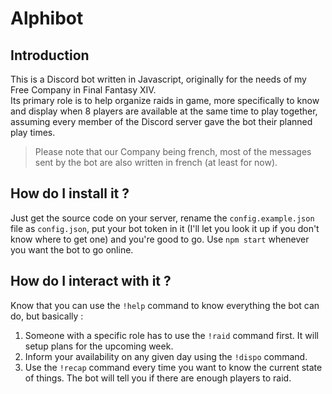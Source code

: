 # Alphibot
## Introduction
This is a Discord bot written in Javascript, originally for the needs of my Free Company in Final Fantasy XIV.  
Its primary role is to help organize raids in game, more specifically to know and display when 8 players are available at the same time to play together, assuming every member of the Discord server gave the bot their planned play times.  

> Please note that our Company being french, most of the messages sent by the bot are also written in french (at least for now).

## How do I install it ?
Just get the source code on your server, rename the `config.example.json` file as `config.json`, put your bot token in it (I'll let you look it up if you don't know where to get one) and you're good to go. Use `npm start` whenever you want the bot to go online.

## How do I interact with it ?
Know that you can use the `!help` command to know everything the bot can do, but basically : 

1. Someone with a specific role has to use the `!raid` command first. It will setup plans for the upcoming week.
2. Inform your availability on any given day using the `!dispo` command.
3. Use the `!recap` command every time you want to know the current state of things. The bot will tell you if there are enough players to raid.
